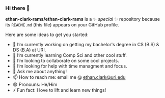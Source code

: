 ### Hi there 👋

**ethan-clark-rams/ethan-clark-rams** is a ✨ _special_ ✨ repository because its `README.md` (this file) appears on your GitHub profile.

Here are some ideas to get you started:

- 🔭 I’m currently working on getting my bachelor's degree in CS (B.S) & DS (B.A) at URI.
- 🌱 I’m currently learning Comp Sci and other cool stuff.
- 👯 I’m looking to collaborate on some cool projects.
- 🤔 I’m looking for help with time managment and focus.
- 💬 Ask me about anything!
- 📫 How to reach me: email me @ ethan.clark@uri.edu
- 😄 Pronouns: He/Him
- ⚡ Fun fact: I love to lift and learn new things!
